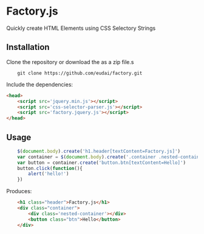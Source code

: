 Factory.js
========================

Quickly create HTML Elements using CSS Selectory Strings


Installation
------------

Clone the repository or download the as a zip file.s

```
	git clone https://github.com/eudai/factory.git
```

Include the dependencies:

```html
<head>
	<script src='jquery.min.js'></script>
	<script src='css-selector-parser.js'></script>
	<script src='factory.jquery.js'></script>
</head>	
```

Usage
-----

```javascript
	$(document.body).create('h1.header[textContent=Factory.js]')
	var container = $(document.body).create('.container .nested-container')
	var button = container.create('button.btn[textContent=Hello]')
	button.click(function(){
		alert('hello!')
	})
```

Produces:

```html
	<h1 class="header">Factory.js</h1>
	<div class="container">
		<div class='nested-container'></div>
		<button class="btn">Hello</button>
	</div>	
```
